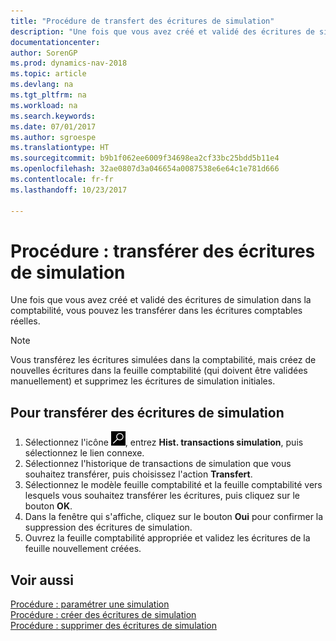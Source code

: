 ```yaml
---
title: "Procédure de transfert des écritures de simulation"
description: "Une fois que vous avez créé et validé des écritures de simulation dans la comptabilité, vous pouvez les transférer dans les écritures comptables réelles."
documentationcenter: 
author: SorenGP
ms.prod: dynamics-nav-2018
ms.topic: article
ms.devlang: na
ms.tgt_pltfrm: na
ms.workload: na
ms.search.keywords: 
ms.date: 07/01/2017
ms.author: sgroespe
ms.translationtype: HT
ms.sourcegitcommit: b9b1f062ee6009f34698ea2cf33bc25bdd5b11e4
ms.openlocfilehash: 32ae0807d3a046654a0087538e6e64c1e781d666
ms.contentlocale: fr-fr
ms.lasthandoff: 10/23/2017

---
```

# <a name="how-to-transfer-simulation-entries"></a>Procédure : transférer des écritures de simulation
Une fois que vous avez créé et validé des écritures de simulation dans la comptabilité, vous pouvez les transférer dans les écritures comptables réelles.  

> [!NOTE]  
>  Vous transférez les écritures simulées dans la comptabilité, mais créez de nouvelles écritures dans la feuille comptabilité (qui doivent être validées manuellement) et supprimez les écritures de simulation initiales.  

## <a name="to-transfer-simulation-entries"></a>Pour transférer des écritures de simulation  

1.  Sélectionnez l'icône ![Page ou état pour la recherche](../../media/ui-search/search_small.png "Page ou état pour la recherche"), entrez **Hist. transactions simulation**, puis sélectionnez le lien connexe.  
2.  Sélectionnez l'historique de transactions de simulation que vous souhaitez transférer, puis choisissez l'action **Transfert**.  
3.  Sélectionnez le modèle feuille comptabilité et la feuille comptabilité vers lesquels vous souhaitez transférer les écritures, puis cliquez sur le bouton **OK**.  
4.  Dans la fenêtre qui s'affiche, cliquez sur le bouton **Oui** pour confirmer la suppression des écritures de simulation.  
5.  Ouvrez la feuille comptabilité appropriée et validez les écritures de la feuille nouvellement créées.  

## <a name="see-also"></a>Voir aussi  
 [Procédure : paramétrer une simulation](how-to-set-up-simulation.md)   
 [Procédure : créer des écritures de simulation](how-to-create-simulation-entries.md)   
 [Procédure : supprimer des écritures de simulation](how-to-delete-simulation-entries.md)

